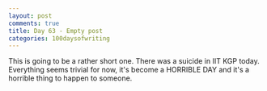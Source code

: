 ```yaml
---
layout: post
comments: true
title: Day 63 - Empty post
categories: 100daysofwriting
---
```


This is going to be a rather short one. There was a suicide in IIT KGP today.
Everything seems trivial for now, it's become a HORRIBLE DAY and it's a horrible
thing to happen to someone.
